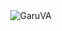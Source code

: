 
  <span>
    <img align="right" src="https://komarev.com/ghpvc/?username=GaruVA&label=Profile%20views&color=blueviolet&style=for-the-badge" alt="GaruVA" /> 
  </span>


<!-- Current Date and Time (UTC): 2025-04-18 08:47:05 -->
<!-- Current User's Login: GaruVA -->
